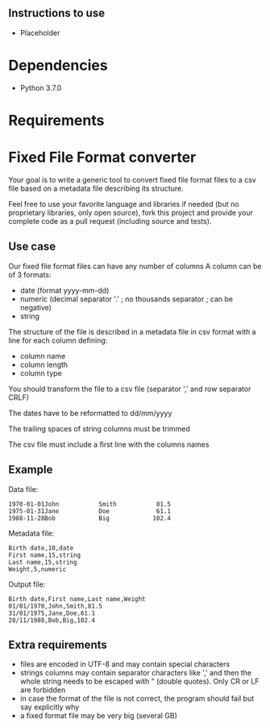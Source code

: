 ## Instructions to use
* Placeholder


# Dependencies
* Python 3.7.0




# Requirements

# Fixed File Format converter

Your goal is to write a generic tool to convert fixed file format files to a csv file based on a metadata file describing its structure.

Feel free to use your favorite language and libraries if needed (but no proprietary libraries, only open source), fork this project and provide your complete code as a pull request (including source and tests).

## Use case

Our fixed file format files can have any number of columns
A column can be of 3 formats:
* date (format yyyy-mm-dd)
* numeric (decimal separator '.' ; no thousands separator ; can be negative)
* string

The structure of the file is described in a metadata file in csv format with a line for each column defining:
* column name
* column length
* column type

You should transform the file to a csv file (separator ',' and row separator CRLF)

The dates have to be reformatted to dd/mm/yyyy

The trailing spaces of string columns must be trimmed

The csv file must include a first line with the columns names

## Example

Data file:
```
1970-01-01John           Smith           81.5
1975-01-31Jane           Doe             61.1
1988-11-28Bob            Big            102.4
```

Metadata file:
```
Birth date,10,date
First name,15,string
Last name,15,string
Weight,5,numeric
```

Output file:
```
Birth date,First name,Last name,Weight
01/01/1970,John,Smith,81.5
31/01/1975,Jane,Doe,61.1
28/11/1988,Bob,Big,102.4
```

## Extra requirements
* files are encoded in UTF-8 and may contain special characters
* strings columns may contain separator characters like ',' and then the whole string needs to be escaped with " (double quotes). Only CR or LF are forbidden
* in case the format of the file is not correct, the program should fail but say explicitly why
* a fixed format file may be very big (several GB)


